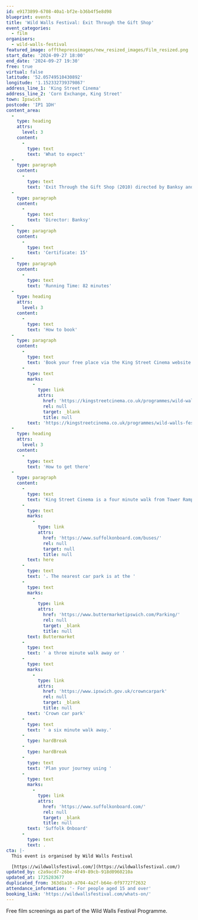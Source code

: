 ```yaml
---
id: e9173899-6708-40a1-bf2e-b36b4f5e8d98
blueprint: events
title: 'Wild Walls Festival: Exit Through the Gift Shop'
event_categories:
  - film
organisers:
  - wild-walls-festival
featured_image: offthepressimages/new_resized_images/Film_resized.png
start_date: '2024-09-27 18:00'
end_date: '2024-09-27 19:30'
free: true
virtual: false
latitude: '52.05749510430892'
longitude: '1.152332739379867'
address_line_1: 'King Street Cinema'
address_line_2: 'Corn Exchange, King Street'
town: Ipswich
postcode: 'IP1 1DH'
content_area:
  -
    type: heading
    attrs:
      level: 3
    content:
      -
        type: text
        text: 'What to expect'
  -
    type: paragraph
    content:
      -
        type: text
        text: 'Exit Through the Gift Shop (2010) directed by Banksy and narrated by Rhys Ifans, tells the story of Thierry Guetta, a French immigrant in Los Angeles who, over the course of several years, filmed a host of street artists at work, including Shepard Fairey and Banksy, but failed to do anything with the footage. Eventually, Banksy decided to use the footage to make a documentary, which includes new footage depicting Guetta''s rise to fame as the artist "Mr. Brainwash". The story is largely related by a disguised Banksy who keeps us guessing whether the Oscar nominated film is a genuine documentary or a mockumentary.'
  -
    type: paragraph
    content:
      -
        type: text
        text: 'Director: Banksy'
  -
    type: paragraph
    content:
      -
        type: text
        text: 'Certificate: 15'
  -
    type: paragraph
    content:
      -
        type: text
        text: 'Running Time: 82 minutes'
  -
    type: heading
    attrs:
      level: 3
    content:
      -
        type: text
        text: 'How to book'
  -
    type: paragraph
    content:
      -
        type: text
        text: 'Book your free place via the King Street Cinema website - '
      -
        type: text
        marks:
          -
            type: link
            attrs:
              href: 'https://kingstreetcinema.co.uk/programmes/wild-walls-festival-exit-through-the-gift-shop/'
              rel: null
              target: _blank
              title: null
        text: 'https://kingstreetcinema.co.uk/programmes/wild-walls-festival-exit-through-the-gift-shop/'
  -
    type: heading
    attrs:
      level: 3
    content:
      -
        type: text
        text: 'How to get there'
  -
    type: paragraph
    content:
      -
        type: text
        text: 'King Street Cinema is a four minute walk from Tower Ramparts bus station in the town centre - see the latest bus timetables '
      -
        type: text
        marks:
          -
            type: link
            attrs:
              href: 'https://www.suffolkonboard.com/buses/'
              rel: null
              target: null
              title: null
        text: here
      -
        type: text
        text: '. The nearest car park is at the '
      -
        type: text
        marks:
          -
            type: link
            attrs:
              href: 'https://www.buttermarketipswich.com/Parking/'
              rel: null
              target: _blank
              title: null
        text: Buttermarket
      -
        type: text
        text: ' a three minute walk away or '
      -
        type: text
        marks:
          -
            type: link
            attrs:
              href: 'https://www.ipswich.gov.uk/crowncarpark'
              rel: null
              target: _blank
              title: null
        text: 'Crown car park'
      -
        type: text
        text: ' a six minute walk away.'
      -
        type: hardBreak
      -
        type: hardBreak
      -
        type: text
        text: 'Plan your journey using '
      -
        type: text
        marks:
          -
            type: link
            attrs:
              href: 'https://www.suffolkonboard.com/'
              rel: null
              target: _blank
              title: null
        text: 'Suffolk Onboard'
      -
        type: text
        text: .
cta: |-
  This event is organised by Wild Walls Festival

  [https://wildwallsfestival.com/](https://wildwallsfestival.com/)
updated_by: c2a9acd7-26be-4f49-89cb-918d0960210a
updated_at: 1725283677
duplicated_from: 363d1a10-a704-4a2f-b64e-0f97727f2632
attendance_information: '- For people aged 15 and over'
booking_link: 'https://wildwallsfestival.com/whats-on/'
---
```

Free film screenings as part of the Wild Walls Festival Programme.